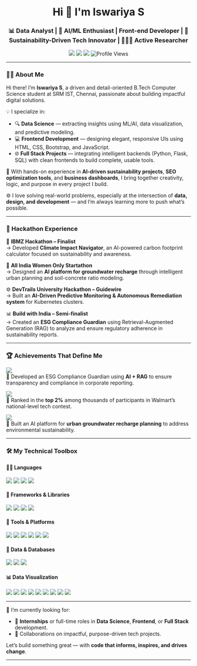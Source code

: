 <h1 align="center">Hi 👋 I'm Iswariya S</h1>
<h3 align="center">📊 Data Analyst | 🚀 AI/ML Enthusiast | </> Front-end Developer | 🌱 Sustainability-Driven Tech Innovator |     👩🏻‍💻 Active Researcher</h3>

<p align="center">
  <a href="mailto:iswariya0304@gmail.com"><img src="https://img.shields.io/badge/-Email-red?style=for-the-badge&logo=gmail&logoColor=white" /></a>
  <a href="https://www.linkedin.com/in/iswariya-s-27j06"><img src="https://img.shields.io/badge/-LinkedIn-blue?style=for-the-badge&logo=linkedin&logoColor=white" /></a>
  <a href="https://iswariya2706.github.io/Portfolio/"><img src="https://img.shields.io/badge/-Portfolio-9cf?style=for-the-badge&logo=google-chrome" /></a>
  <img src="https://komarev.com/ghpvc/?username=Iswariya2706&style=for-the-badge" alt="Profile Views" />
</p>

---

### 🧑‍💻 About Me

Hi there! I’m **Iswariya S**, a driven and detail-oriented B.Tech Computer Science student at SRM IST, Chennai, passionate about building impactful digital solutions.

💡 I specialize in:
- 🔍 **Data Science** — extracting insights using ML/AI, data visualization, and predictive modeling.
- 💻 **Frontend Development** — designing elegant, responsive UIs using HTML, CSS, Bootstrap, and JavaScript.
- 🌐 **Full Stack Projects** — integrating intelligent backends (Python, Flask, SQL) with clean frontends to build complete, usable tools.

🔬 With hands-on experience in **AI-driven sustainability projects**, **SEO optimization tools**, and **business dashboards**, I bring together creativity, logic, and purpose in every project I build.

⚙️ I love solving real-world problems, especially at the intersection of **data, design, and development** — and I’m always learning more to push what’s possible.

---
### 🚀 Hackathon Experience

🏅 **IBMZ Hackathon – Finalist**  
→ Developed **Climate Impact Navigator**, an AI-powered carbon footprint calculator focused on sustainability and awareness.

🌊 **All India Women Only Startathon**  
→ Designed an **AI platform for groundwater recharge** through intelligent urban planning and soil-concrete ratio modeling.

⚙️ **DevTrails University Hackathon – Guidewire**  
→ Built an **AI-Driven Predictive Monitoring & Autonomous Remediation system** for Kubernetes clusters.

📊 **Build with India – Semi-finalist**  
→ Created an **ESG Compliance Guardian** using Retrieval-Augmented Generation (RAG) to analyze and ensure regulatory adherence in sustainability reports.

---

### 🏆 Achievements That Define Me

<p align="left">
  <img src="https://img.shields.io/badge/-🏅%20Build%20with%20India%20Semi--finalist-blueviolet?style=flat-square" />
  <br>📌 Developed an ESG Compliance Guardian using <b>AI + RAG</b> to ensure transparency and compliance in corporate reporting.
</p>

<p align="left">
  <img src="https://img.shields.io/badge/-🥈%20Top%202%25%20Walmart%20CodeHers%202025-ff69b4?style=flat-square" />
  <br>📌 Ranked in the <b>top 2%</b> among thousands of participants in Walmart’s national-level tech contest.
</p>

<p align="left">
  <img src="https://img.shields.io/badge/-🥉%20AIWOS%20Semi--finalist-success?style=flat-square" />
  <br>📌 Built an AI platform for <b>urban groundwater recharge planning</b> to address environmental sustainability.
</p>

---

### 🛠️ My Technical Toolbox

<div align="left">

#### 👩‍💻 Languages
<img src="https://img.shields.io/badge/Python-3776AB?style=flat-square&logo=python&logoColor=white" />
<img src="https://img.shields.io/badge/C++-00599C?style=flat-square&logo=c%2B%2B&logoColor=white" />
<img src="https://img.shields.io/badge/HTML5-E34F26?style=flat-square&logo=html5&logoColor=white" />
<img src="https://img.shields.io/badge/CSS3-1572B6?style=flat-square&logo=css3&logoColor=white" />

#### 🔧 Frameworks & Libraries
<img src="https://img.shields.io/badge/TensorFlow-FF6F00?style=flat-square&logo=tensorflow&logoColor=white" />
<img src="https://img.shields.io/badge/Keras-D00000?style=flat-square&logo=keras&logoColor=white" />
<img src="https://img.shields.io/badge/PyTorch-EE4C2C?style=flat-square&logo=pytorch&logoColor=white" />
<img src="https://img.shields.io/badge/Streamlit-FF4B4B?style=flat-square&logo=streamlit&logoColor=white" />

#### 🧰 Tools & Platforms
<img src="https://img.shields.io/badge/Git-F05032?style=flat-square&logo=git&logoColor=white" />
<img src="https://img.shields.io/badge/Firebase-FFCA28?style=flat-square&logo=firebase&logoColor=white" />
<img src="https://img.shields.io/badge/Heroku-430098?style=flat-square&logo=heroku&logoColor=white" />
<img src="https://img.shields.io/badge/VS%20Code-007ACC?style=flat-square&logo=visual-studio-code&logoColor=white" />
<img src="https://img.shields.io/badge/PyCharm-000000?style=flat-square&logo=pycharm&logoColor=white" />
<img src="https://img.shields.io/badge/Figma-F24E1E?style=flat-square&logo=figma&logoColor=white" />

#### 🧠 Data & Databases
<img src="https://img.shields.io/badge/MySQL-4479A1?style=flat-square&logo=mysql&logoColor=white" />
<img src="https://img.shields.io/badge/MongoDB-47A248?style=flat-square&logo=mongodb&logoColor=white" />
<img src="https://img.shields.io/badge/SQL-CC2927?style=flat-square&logo=postgresql&logoColor=white" />

#### 📊 Data Visualization
<img src="https://img.shields.io/badge/Power%20BI-F2C811?style=flat-square&logo=powerbi&logoColor=black" />
<img src="https://img.shields.io/badge/Tableau-E97627?style=flat-square&logo=tableau&logoColor=white" />
<img src="https://img.shields.io/badge/MS%20Excel-217346?style=flat-square&logo=microsoft-excel&logoColor=white" />
<img src="https://img.shields.io/badge/Pandas-150458?style=flat-square&logo=pandas&logoColor=white" />
<img src="https://img.shields.io/badge/Numpy-013243?style=flat-square&logo=numpy&logoColor=white" />
<img src="https://img.shields.io/badge/Matplotlib-11557C?style=flat-square&logo=plotly&logoColor=white" />
<img src="https://img.shields.io/badge/Seaborn-76B900?style=flat-square" />
<img src="https://img.shields.io/badge/Plotly-3F4F75?style=flat-square&logo=plotly&logoColor=white" />
<img src="https://img.shields.io/badge/Scikit--Learn-F7931E?style=flat-square&logo=scikit-learn&logoColor=white" />

</div>

---

📌 I’m currently looking for:
- 💼 **Internships** or full-time roles in **Data Science**, **Frontend**, or **Full Stack** development.
- 🤝 Collaborations on impactful, purpose-driven tech projects.

Let’s build something great — with **code that informs, inspires, and drives change**.

---
